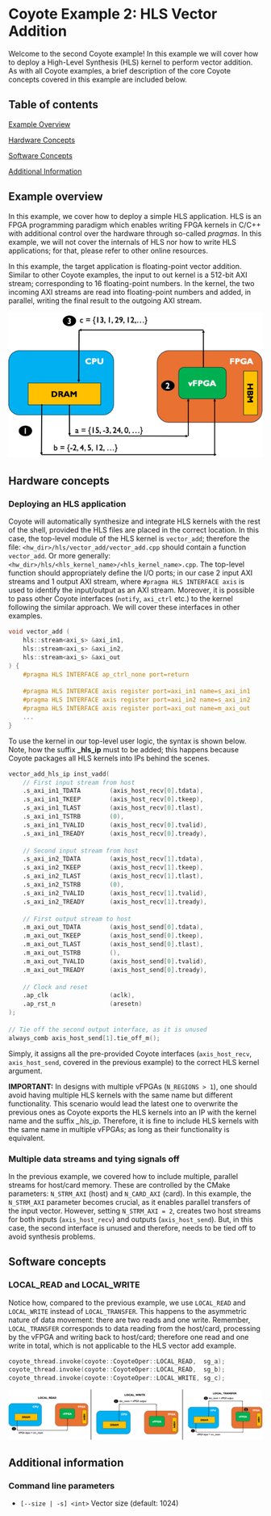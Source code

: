# Coyote Example 2: HLS Vector Addition
Welcome to the second Coyote example! In this example we will cover how to deploy a High-Level Synthesis (HLS) kernel to perform vector addition. As with all Coyote examples, a brief description of the core Coyote concepts covered in this example are included below.

## Table of contents
[Example Overview](#example-overview)

[Hardware Concepts](#hardware-concepts)

[Software Concepts](#software-concepts)

[Additional Information](#additional-information)

## Example overview
In this example, we cover how to deploy a simple HLS application. HLS is an FPGA programming paradigm which enables writing FPGA kernels in C/C++ with additional control over the hardware through so-called *pragmas*. In this example, we will not cover the internals of HLS nor how to write HLS applications; for that, please refer to other online resources. 

In this example, the target application is floating-point vector addition. Similar to other Coyote examples, the input to out kernel is a 512-bit AXI stream; corresponding to 16 floating-point numbers. In the kernel, the two incoming AXI streams are read into floating-point numbers and added, in parallel, writing the final result to the outgoing AXI stream.

<div align="center">
  <img src="img/hls_vadd.png">
</div>

## Hardware concepts
### Deploying an HLS application
Coyote will automatically synthesize and integrate HLS kernels with the rest of the shell, provided the HLS files are placed in the correct location. In this case, the top-level module of the HLS kernel is `vector_add`; therefore the file: `<hw_dir>/hls/vector_add/vector_add.cpp` should contain a function `vector_add`. Or more generally: `<hw_dir>/hls/<hls_kernel_name>/<hls_kernel_name>.cpp`. The top-level function should appropriately define the I/O ports; in our case 2 input AXI streams and 1 output AXI stream, where `#pragma HLS INTERFACE axis` is used to identify the input/output as an AXI stream. Moreover, it is possible to pass other Coyote interfaces (`notify`, `axi_ctrl` etc.) to the kernel following the similar approach. We will cover these interfaces in other examples.

```C++
void vector_add (
    hls::stream<axi_s> &axi_in1,
    hls::stream<axi_s> &axi_in2,
    hls::stream<axi_s> &axi_out
) {
    #pragma HLS INTERFACE ap_ctrl_none port=return

    #pragma HLS INTERFACE axis register port=axi_in1 name=s_axi_in1
    #pragma HLS INTERFACE axis register port=axi_in2 name=s_axi_in2
    #pragma HLS INTERFACE axis register port=axi_out name=m_axi_out
    ...
}
```

To use the kernel in our top-level user logic, the syntax is shown below. Note, how the suffix **_hls_ip** must to be added; this happens because Coyote packages all HLS kernels into IPs behind the scenes.
```Verilog
vector_add_hls_ip inst_vadd(
    // First input stream from host
    .s_axi_in1_TDATA        (axis_host_recv[0].tdata),
    .s_axi_in1_TKEEP        (axis_host_recv[0].tkeep),
    .s_axi_in1_TLAST        (axis_host_recv[0].tlast),
    .s_axi_in1_TSTRB        (0),
    .s_axi_in1_TVALID       (axis_host_recv[0].tvalid),
    .s_axi_in1_TREADY       (axis_host_recv[0].tready),

    // Second input stream from host
    .s_axi_in2_TDATA        (axis_host_recv[1].tdata),
    .s_axi_in2_TKEEP        (axis_host_recv[1].tkeep),
    .s_axi_in2_TLAST        (axis_host_recv[1].tlast),
    .s_axi_in2_TSTRB        (0),
    .s_axi_in2_TVALID       (axis_host_recv[1].tvalid),
    .s_axi_in2_TREADY       (axis_host_recv[1].tready),

    // First output stream to host
    .m_axi_out_TDATA        (axis_host_send[0].tdata),
    .m_axi_out_TKEEP        (axis_host_send[0].tkeep),
    .m_axi_out_TLAST        (axis_host_send[0].tlast),
    .m_axi_out_TSTRB        (),
    .m_axi_out_TVALID       (axis_host_send[0].tvalid),
    .m_axi_out_TREADY       (axis_host_send[0].tready),

    // Clock and reset
    .ap_clk                 (aclk),
    .ap_rst_n               (aresetn)
);

// Tie off the second output interface, as it is unused
always_comb axis_host_send[1].tie_off_m();
```
Simply, it assigns all the pre-provided Coyote interfaces (`axis_host_recv`, `axis_host_send`, covered in the previous example) to the correct HLS kernel argument. 

**IMPORTANT:** In designs with multiple vFPGAs (`N_REGIONS > 1`), one should avoid having multiple HLS kernels with the same name but different functionality. This scenario would lead the latest one to overwrite the previous ones as Coyote exports the HLS kernels into an IP with the kernel name and the suffix *_hls_ip*. Therefore, it is fine to include HLS kernels with the same name in multiple vFPGAs; as long as their functionality is equivalent.

### Multiple data streams and tying signals off
In the previous example, we covered how to include multiple, parallel streams for host/card memory. These are controlled by the CMake parameters: `N_STRM_AXI` (host) and `N_CARD_AXI` (card). In this example, the `N_STRM_AXI` parameter becomes crucial, as it enables parallel transfers of the input vector. However, setting `N_STRM_AXI = 2`, creates two host streams for both inputs (`axis_host_recv`) and outputs (`axis_host_send`). But, in this case, the second interface is unused and therefore, needs to be tied off to avoid synthesis problems.

## Software concepts

### LOCAL_READ and LOCAL_WRITE
Notice how, compared to the previous example, we use `LOCAL_READ` and `LOCAL_WRITE` instead of `LOCAL_TRANSFER`. This happens to the asymmetric nature of data movement: there are two reads and one write. Remember, `LOCAL_TRANSFER` corresponds to data reading from the host/card, processing by the vFPGA and writing back to host/card; therefore one read and one write in total, which is not applicable to the HLS vector add example. 

```C++
coyote_thread.invoke(coyote::CoyoteOper::LOCAL_READ,  sg_a);
coyote_thread.invoke(coyote::CoyoteOper::LOCAL_READ,  sg_b);
coyote_thread.invoke(coyote::CoyoteOper::LOCAL_WRITE, sg_c);
```

<div align="center">
  <img src="img/local_operations.png">
</div>

## Additional information
### Command line parameters
- `[--size | -s] <int>` Vector size (default: 1024)
